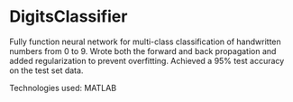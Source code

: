 # DigitsClassifier

Fully function neural network for multi-class classification of handwritten numbers from 0 to 9. Wrote both the forward and back propagation and added regularization to prevent overfitting. Achieved a 95% test accuracy on the test set data.

Technologies used: MATLAB
